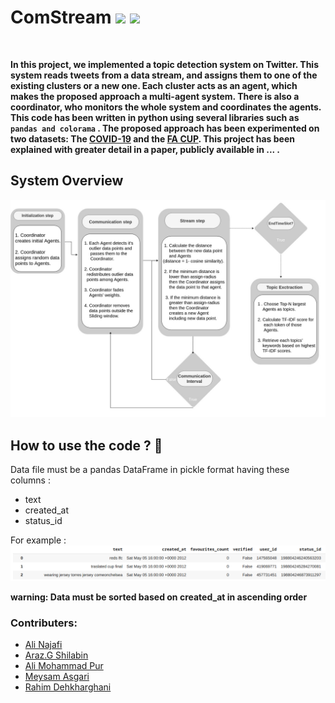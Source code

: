 # ComStream ![](https://img.shields.io/badge/Python-3-informational?style=flat&logo=<LOGO_NAME>&logoColor=white&color=2bbc8a) ![](https://img.shields.io/badge/NLP-TopicDetection-informational?style=flat&logo=data:image/svg%2bxml;base64,<BASE64_DATA>)
<br>

**In this project, we implemented a topic detection system on Twitter. This system reads tweets from a data stream, and assigns them to one of the existing clusters
or a new one. Each cluster acts as an agent, which makes the proposed approach a multi-agent system. There is also a coordinator, who monitors the whole system and 
coordinates the agents. This code has been written in python using several libraries such as ```pandas and colorama``` . The proposed approach has been experimented on two datasets:
The [COVID-19](https://www.kaggle.com/thelonecoder/labelled-1000k-covid19-dataset) and the [FA CUP](http://socialsensor.iti.gr/results/datasets/72-twitter-tdt-dataset). This project has been explained with greater detail in 
a paper, publicly available in ... .**

## System Overview
![logo](https://github.com/AliNajafi1998/ComStream/blob/dev-algo/ComStream.jpg)



## How to use the code ? :hugs:

Data file must be a pandas DataFrame in pickle format having these columns : 

 - text
 - created_at
 - status_id

For example : 
![example](https://github.com/AliNajafi1998/ComStream/blob/dev-algo/data-example.png)

**warning: Data must be sorted based on created_at in ascending order**






### Contributers:

- [Ali Najafi](https://github.com/AliNajafi1998)
- [Araz.G Shilabin](https://github.com/ArazShilabin)
- [Ali Mohammad Pur](https://github.com/alimpfard)
- [Meysam Asgari](https://github.com/MesiA)
- [Rahim Dehkharghani](https://github.com/rdehkharghaniUB)
